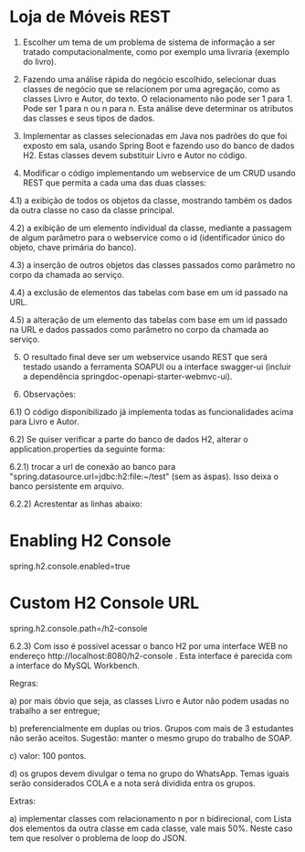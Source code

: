 # Loja de Móveis REST

1) Escolher um tema de um problema de sistema de informação a ser tratado computacionalmente, como por exemplo uma livraria (exemplo do livro).

2) Fazendo uma análise rápida do negócio escolhido, selecionar duas classes de negócio que se relacionem por uma agregação, como as classes Livro e Autor, do texto. O relacionamento não pode ser 1 para 1. Pode ser 1 para n ou n para n. Esta análise deve determinar os atributos das classes e seus tipos de dados.

3) Implementar as classes selecionadas em Java nos padrões do que foi exposto em sala, usando Spring Boot e fazendo uso do banco de dados H2. Estas classes devem substituir Livro e Autor no código.

4) Modificar o código implementando um webservice de um CRUD usando REST que permita a cada uma das duas classes:

4.1) a exibição de todos os objetos da classe, mostrando também os dados da outra classe no caso da classe principal. 

4.2) a exibição de um elemento individual da classe, mediante a passagem de algum parâmetro para o webservice como o id (identificador único do objeto, chave primária do banco).

4.3) a inserção de outros objetos das classes passados como parâmetro no corpo da chamada ao serviço.

4.4) a exclusão de elementos das tabelas com base em um id passado na URL.

4.5) a alteração de um elemento das tabelas com base em um id passado na URL e dados passados como parâmetro no corpo da chamada ao serviço.

5) O resultado final deve ser um webservice usando REST que será testado usando a ferramenta SOAPUI ou a interface swagger-ui (incluir a dependência springdoc-openapi-starter-webmvc-ui). 

6) Observações:

6.1) O código disponibilizado já implementa todas as funcionalidades acima para Livro e Autor.

6.2) Se quiser verificar a parte do banco de dados H2, alterar o application.properties da seguinte forma:

6.2.1) trocar a url de conexão ao banco para "spring.datasource.url=jdbc:h2:file:~/test" (sem as áspas). Isso deixa o banco persistente em arquivo.

6.2.2) Acrestentar as linhas abaixo:

# Enabling H2 Console

spring.h2.console.enabled=true

# Custom H2 Console URL

spring.h2.console.path=/h2-console

6.2.3) Com isso é possivel acessar o banco H2 por uma interface WEB no endereço http://localhost:8080/h2-console . Esta interface é parecida com a interface do MySQL Workbench.

Regras:

a) por mais óbvio que seja, as classes Livro e Autor não podem usadas no trabalho a ser entregue;

b) preferencialmente em duplas ou trios. Grupos com mais de 3 estudantes não serão aceitos. Sugestão: manter o mesmo grupo do trabalho de SOAP.

c) valor: 100 pontos.

d) os grupos devem divulgar o tema no grupo do WhatsApp. Temas iguais serão considerados COLA e a nota será dividida entra os grupos. 

Extras:

a) implementar classes com relacionamento n por n bidirecional, com Lista dos elementos da outra classe em cada classe, vale mais 50%. Neste caso tem que resolver o problema de loop do JSON.
